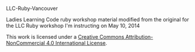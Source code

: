 LLC-Ruby-Vancouver

Ladies Learning Code ruby workshop material modified from the original for the LLC Ruby workshop I'm instructing on May 10, 2014

This work is licensed under a <a rel="license" href="http://creativecommons.org/licenses/by-nc/4.0/">Creative Commons Attribution-NonCommercial 4.0 International License</a>.
